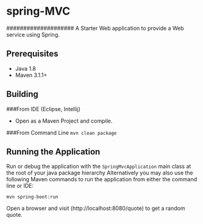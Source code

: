 # spring-MVC
####################
A Starter Web application to provide a Web service using Spring.

## Prerequisites

* Java 1.8
* Maven 3.1.1+

## Building

###From IDE (Eclipse, Intellij)
  - Open as a Maven Project and compile.

###From Command Line
  ``` mvn clean package ```

## Running the Application

Run or debug the application with  the ```SpringMvcApplication``` main class at the root of your java package hierarchy
Alternatively you may also use the following Maven commands to run the application from either the command line or IDE:

```mvn spring-boot:run```

Open a browser and visit (http://localhost:8080/quote) to get a random quote.
